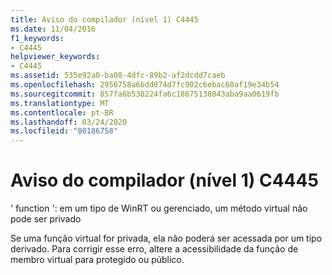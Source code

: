 ```yaml
---
title: Aviso do compilador (nível 1) C4445
ms.date: 11/04/2016
f1_keywords:
- C4445
helpviewer_keywords:
- C4445
ms.assetid: 535e92a0-ba08-4dfc-89b2-af2dcdd7caeb
ms.openlocfilehash: 2956758a6bdd074d7fc902c6ebac60af19e34b54
ms.sourcegitcommit: 857fa6b530224fa6c18675138043aba9aa0619fb
ms.translationtype: MT
ms.contentlocale: pt-BR
ms.lasthandoff: 03/24/2020
ms.locfileid: "80186758"
---
```

# <a name="compiler-warning-level-1-c4445"></a>Aviso do compilador (nível 1) C4445

' function ': em um tipo de WinRT ou gerenciado, um método virtual não pode ser privado

Se uma função virtual for privada, ela não poderá ser acessada por um tipo derivado. Para corrigir esse erro, altere a acessibilidade da função de membro virtual para protegido ou público.
